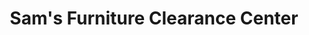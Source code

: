 ---
title: "Sam's Furniture Clearance Center"
url: /rogers/sams-furniture-clearance-center/
shop: furniture
---